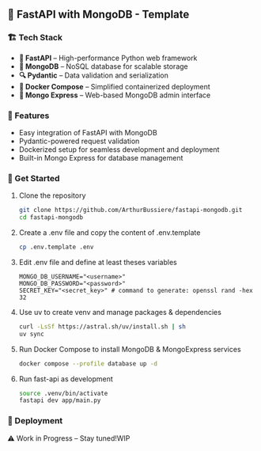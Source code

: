 ## 🚀 FastAPI with MongoDB - Template

### 🏗️ Tech Stack

- **🐍 FastAPI** – High-performance Python web framework
- **🌱 MongoDB** – NoSQL database for scalable storage
- **🔍 Pydantic** – Data validation and serialization
- **🐋 Docker Compose** – Simplified containerized deployment
- **📓 Mongo Express** – Web-based MongoDB admin interface

### 🎯 Features

- Easy integration of FastAPI with MongoDB
- Pydantic-powered request validation
- Dockerized setup for seamless development and deployment
- Built-in Mongo Express for database management

### 🚀 Get Started

1. Clone the repository

   ```sh
   git clone https://github.com/ArthurBussiere/fastapi-mongodb.git
   cd fastapi-mongodb
   ```

2. Create a .env file and copy the content of .env.template

   ```bash
   cp .env.template .env
   ```

3. Edit .env file and define at least theses variables

   ```properties
   MONGO_DB_USERNAME="<username>"
   MONGO_DB_PASSWORD="<password>"
   SECRET_KEY="<secret_key>" # command to generate: openssl rand -hex 32
   ```

4. Use uv to create venv and manage packages & dependencies

   ```bash
   curl -LsSf https://astral.sh/uv/install.sh | sh
   uv sync
   ```

5. Run Docker Compose to install MongoDB & MongoExpress services

   ```bash
   docker compose --profile database up -d
   ```

6. Run fast-api as development
   ```bash
   source .venv/bin/activate
   fastapi dev app/main.py
   ```


### 🚀 Deployment

⚠️ Work in Progress – Stay tuned!WIP
